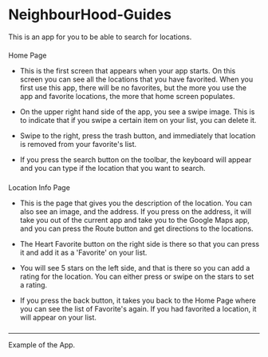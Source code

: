 # NeighbourHood-Guides
This is an app for you to be able to search for locations.


####
Home Page

- This is the first screen that appears when your app starts. On this screen you can see all the locations that you have favorited.
When you first use this app, there will be no favorites, but the more you use the app and favorite locations, the more that home screen populates.

- On the upper right hand side of the app, you see a swipe image. This is to indicate that if you swipe a certain item on your list, you can delete it. 

- Swipe to the right, press the trash button, and immediately that location is removed from your favorite's list. 

- If you press the search button on the toolbar, the keyboard will appear and you can type if the location that you want to search.
###
###
Location Info Page

- This is the page that gives you the description of the location. You can also see an image, and the address. If you press on the address,
it will take you out of the current app and take you to the Google Maps app, and you can press the Route button and get directions to the locations.

- The Heart Favorite button on the right side is there so that you can press it and add it as a 'Favorite' on your list. 
 
- You will see 5 stars on the left side, and that is there so you can add a rating for the location. You can either press or swipe on the stars to set a rating.

- If you press the back button, it takes you back to the Home Page where you can see the list of Favorite's again.
  If you had favorited a location, it will appear on your list. 
###

---------------------

Example of the App.




